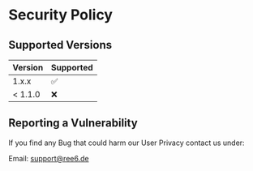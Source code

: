 # Security Policy

## Supported Versions

| Version | Supported          |
|---------| ------------------ |
| 1.x.x   | :white_check_mark: |
| < 1.1.0 | :x:                |

## Reporting a Vulnerability

If you find any Bug that could harm our User Privacy contact us under:

Email: support@ree6.de
